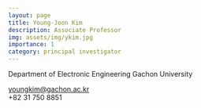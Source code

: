 ```yaml
---
layout: page
title: Young-Joon Kim
description: Associate Professor
img: assets/img/ykim.jpg
importance: 1
category: principal investigator
---
```


Department of Electronic Engineering
Gachon University

youngkim@gachon.ac.kr <br>
+82 31 750 8851